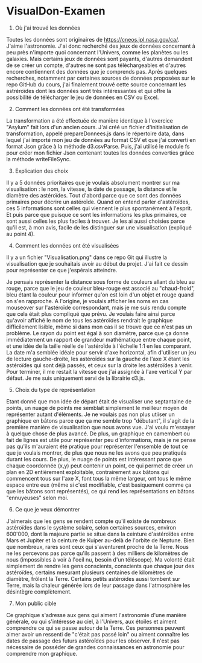 # VisualDon-Examen

1. Où j'ai trouvé les données

Toutes les données sont originaires de https://cneos.jpl.nasa.gov/ca/.
J'aime l'astronomie. J'ai donc recherché des jeux de données concernant à peu près n'importe quoi concernant l'Univers, comme les planètes ou les galaxies. Mais certains jeux de données sont payants, d'autres demandent de se créer un compte, d'autres ne sont pas téléchargeables et d'autres encore contiennent des données que je comprends pas. Après quelques recherches, notamment par certaines sources de données proposées sur le repo GitHub du cours, j'ai finalement trouvé cette source concernant les astréroïdes dont les données sont très intéressantes et qui offre la possibilité de télécharger le jeu de données en CSV ou Excel.  

2. Comment les données ont été transformées

La transformation a été effectuée de manière identique à l'exercice "Asylum" fait lors d'un ancien cours.
J'ai créé un fichier d'initialisation de transformation, appelé prepareDonnees.js dans le répertoire data, dans lequel j'ai importé mon jeu de données au format CSV et que j'ai converti en format Json grâce à la méthode d3.csvParse. Puis, j'ai utilisé le module fs pour créer mon fichier Json contenant toutes les données converties grâce la méthode writeFileSync.

3. Explication des choix

Il y a 5 données prioritaires que je voulais absolument montrer sur ma visualisation : le nom, la vitesse, la date de passage, la distance et le diamètre des astéroïdes. Tout d'abord parce que ce sont des données primaires pour décrire un astéroïde. Quand on entend parler d'astéroïdes, ces 5 informations sont celles qui viennent le plus spontanément à l'esprit. Et puis parce que puisque ce sont les informations les plus primaires, ce sont aussi celles les plus faciles à trouver. Je les ai aussi choisies parce qu'il est, à mon avis, facile de les distinguer sur une visualisation (expliqué au point 4).

4. Comment les données ont été visualisées

Il y a un fichier "Visualisation.png" dans ce repo Git qui illustre la visualisation que je souhaitais avoir au début du projet. J'ai fait ce dessin pour représenter ce que j'espérais atteindre.

Je pensais représenter la distance sous forme de couleurs allant du bleu au rouge, parce que le jeu de couleur bleu-rouge est associé au "chaud-froid", bleu étant la couleur pour informer qu'on est loin d'un objet et rouge quand on s'en rapproche. A l'origine, je voulais afficher les noms en cas mouseover sur l'astéroïde correspondant, mais je me suis rendu compte que cela était plus compliqué que prévu. Je voulais faire ainsi parce qu'avoir affiché le nom de tous les astéroïdes rendrait le graphique difficilement lisible, même si dans mon cas il se trouve que ce n'est pas un problème. Le rayon du point est égal à son diamètre, parce que ça donne immédiatement un rapport de grandeur mathématique entre chaque point, et une idée de la taille réelle de l'astéroïde à l'échelle 1:1 en les comparant. La date m'a semblée idéale pour servir d'axe horizontal, afin d'utiliser un jeu de lecture gauche-droite, les astéroïdes sur la gauche de l'axe X étant les astéroïdes qui sont déjà passés, et ceux sur la droite les astéroïdes à venir. Pour terminer, il me restait la vitesse que j'ai assignée à l'axe vertical Y par défaut. Je me suis uniquement servi de la librairie d3.js.

5. Choix du type de représentation

Etant donné que mon idée de départ était de visualiser une septantaine de points, un nuage de points me semblait simplement le meilleur moyen de représenter autant d'éléments. Je ne voulais pas non plus utiiser un graphique en bâtons parce que ça me semble trop "débutant", il s'agit de la première manière de visualisation que nous avons vue. J'ai voulu m'essayer à quelque chose de plus avancé. De plus, un graphique en camembert ou fait de lignes est utile pour représenter peu d'informations, mais je ne pense pas qu'ils m'auraient été pratique pour représenter l'ensemble de tout ce que je voulais montrer, de plus que nous ne les avons que peu pratiqués durant les cours. De plus, le nuage de points est intéressant parce que chaque coordonnée (x,y) peut contenir un point, ce qui permet de créer un plan en 2D entièrement exploitable, contrairement aux bâtons qui commencent tous sur l'axe X, font tous la même largeur, ont tous le même espace entre eux (même si c'est modifiable, c'est basiquement comme ça que les bâtons sont représentés), ce qui rend les représentations en bâtons "ennuyeuses" selon moi.

6. Ce que je veux démontrer

J'aimerais que les gens se rendent compte qu'il existe de nombreux astéroïdes dans le système solaire, selon certaines sources, environ 600'000, dont la majeure partie se situe dans la ceinture d'astéroïdes entre Mars et Jupiter et la ceinture de Kuiper au-delà de l'orbite de Neptune. Bien que nombreux, rares sont ceux qui s'aventurent proche de la Terre. Nous ne les percevons pas parce qu'ils passent à des milliers de kilomètres de nous (impossibles à voir à l'oeil nu, besoin d'un téléscope). Ma volonté était simplement de rendre les gens conscients, conscients que chaque jour des astéroïdes, certains mesurant plusieurs centaines de kilomètres de diamètre, frôlent la Terre. Certains petits astéroïdes aussi tombent sur Terre, mais la chaleur générée lors de leur passage dans l'atmosphère les désintègre complètement.

7. Mon public cible

Ce graphique s'adresse aux gens qui aiment l'astronomie d'une manière générale, ou qui s'intéresse au ciel, à l'Univers, aux étoiles et aiment comprendre ce qui se passe autour de la Terre. Ces personnes peuvent aimer avoir un ressenti de "c'était pas passé loin" ou aiment connaître les dates de passage des futurs astéroïdes pour les observer. Il n'est pas nécessaire de posséder de grandes connaissances en astronomie pour comprendre mon graphique.